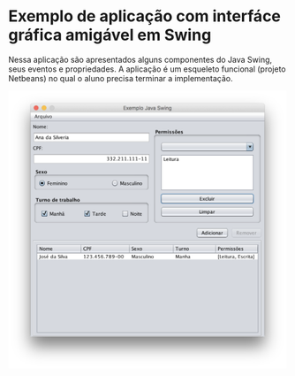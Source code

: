 # Exemplo de aplicação com interfáce gráfica amigável em Swing



Nessa aplicação são apresentados alguns componentes do Java Swing, seus eventos e propriedades. A aplicação é um esqueleto funcional (projeto Netbeans) no qual o aluno precisa terminar a implementação.



![captura de tela](screenshot.png)